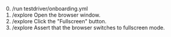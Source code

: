 0. /run testdriver/onboarding.yml
1. /explore Open the browser window.
2. /explore Click the "Fullscreen" button.
3. /explore Assert that the browser switches to fullscreen mode.